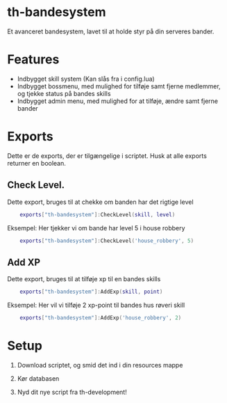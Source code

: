 # th-bandesystem

Et avanceret bandesystem, lavet til at holde styr på din serveres bander.

# Features

- Indbygget skill system (Kan slås fra i config.lua)
- Indbygget bossmenu, med mulighed for tilføje samt fjerne medlemmer, og tjekke status på bandes skills
- Indbygget admin menu, med mulighed for at tilføje, ændre samt fjerne bander

# Exports

Dette er de exports, der er tilgængelige i scriptet.
Husk at alle exports returner en boolean.

## Check Level.

Dette export, bruges til at chekke om banden har det rigtige level

```lua
    exports["th-bandesystem"]:CheckLevel(skill, level)
```

Eksempel:
Her tjekker vi om bande har level 5 i house robbery

```lua
    exports["th-bandesystem"]:CheckLevel('house_robbery', 5)
```

## Add XP

Dette export, bruges til at tilføje xp til en bandes skills

```lua
    exports["th-bandesystem"]:AddExp(skill, point)
```

Eksempel:
Her vil vi tilføje 2 xp-point til bandes hus røveri skill

```lua
    exports["th-bandesystem"]:AddExp('house_robbery', 2)
```

# Setup

1. Download scriptet, og smid det ind i din resources mappe

2. Kør databasen

3. Nyd dit nye script fra th-development!

